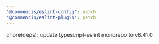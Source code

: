 ```yaml
---
'@commencis/eslint-config': patch
'@commencis/eslint-plugin': patch
---
```


chore(deps): update typescript-eslint monorepo to v8.41.0
